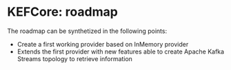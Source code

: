 # KEFCore: roadmap

The roadmap can be synthetized in the following points:

* Create a first working provider based on InMemory provider
* Extends the first provider with new features able to create Apache Kafka Streams topology to retrieve information
